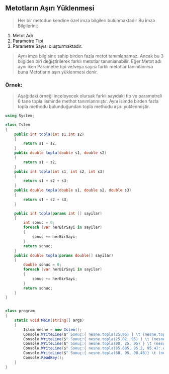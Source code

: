 ## Metotların Aşırı Yüklenmesi ##
> Her bir metodun kendine özel imza bilgileri bulunmaktadır 
> Bu imza Bilgilerini;
   1. Metot Adı 
   2. Parametre Tipi
   3. Parametre Sayısı 
 oluşturmaktadır.

> Aynı imza bilgisine sahip birden fazla metot tanımlanamaz. Ancak  bu 3 bilgiden biri değiştirilerek farklı metotlar tanımlanabilir. Eğer Metot adı aynı iken Parametre tipi ve/veya
> sayısı farklı metotlar tanımlanırsa buna Metotların aşırı yüklenmesi denir.

### Örnek: ###
> Aşağıdaki örneği inceleyecek olursak farklı sayıdaki tip ve parametreli 6 tane  topla iisminde methot tanımlanmıştır. Aynı isimde birden fazla topla methodu bulunduğundan topla methodu aşırı yüklenmiştir.

```csharp
using System;

class Islem
{
    public int topla(int s1,int s2)
    {
        return s1 + s2;
    }
    public double topla(double s1, double s2)
    {
        return s1 + s2;
    }
    public int topla(int s1, int s2, int s3)
    {
        return s1 + s2 + s3;
    }
    public double topla(double s1, double s2, double s3)
    {
        return s1 + s2 + s3;
    }

    public int topla(params int [] sayilar)
    {
        int sonuc = 0;
        foreach (var herBirSayi in sayilar)
        {
            sonuc += herBirSayi;
        }
        return sonuc;
    }
    public double topla(params double[] sayilar)
    {
        double sonuc = 0;
        foreach (var herBirSayi in sayilar)
        {
            sonuc += herBirSayi;
        }
        return sonuc;
    }
}


class program
{
    static void Main(string[] args)
    {
        Islem nesne = new Islem();
        Console.WriteLine($" Sonuç:{ nesne.topla(25,95) } \t (nesne.topla(25,95))  ");
        Console.WriteLine($" Sonuç:{ nesne.topla(25.02, 95) } \t (nesne.topla(25.02, 95)) ");
        Console.WriteLine($" Sonuç:{ nesne.topla(90, 25, 95) } \t (nesne.topla(90, 25, 95)) ");
        Console.WriteLine($" Sonuç:{ nesne.topla(85.685, 95.2, 95.4):.##} \t (nesne.topla(85.685, 95,2, 95.4))  ");
        Console.WriteLine($" Sonuç:{ nesne.topla(68, 95, 98,46)} \t (nesne.topla(68, 95, 98,46))  ");
        Console.ReadKey();
    }
}

```





